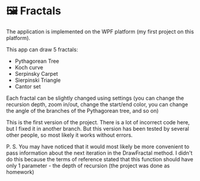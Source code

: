 # 🖼️ Fractals

The application is implemented on the WPF platform (my first project on this platform).  

This app can draw 5 fractals:
* Pythagorean Tree
* Koch curve
* Serpinsky Carpet
* Sierpinski Triangle
* Cantor set

Each fractal can be slightly changed using settings (you can change the recursion depth, zoom in/out, change the start/end color, you can change the angle of the branches of the Pythagorean tree, and so on) 

This is the first version of the project. There is a lot of incorrect code here, but I fixed it in another branch. But this version has been tested by several other people, so most likely it works without errors. 

P. S. You may have noticed that it would most likely be more convenient to pass information about the next iteration in the DrawFractal method. I didn't do this because the terms of reference stated that this function should have only 1 parameter - the depth of recursion (the project was done as homework)
